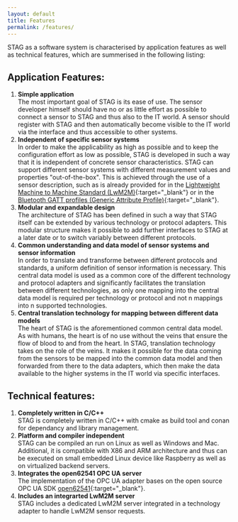 ```yaml
---
layout: default
title: Features
permalink: /features/
---
```


STAG as a software system is characterised by application features as well as technical features, which are summerised in the following listing:  
## Application Features:
1. **Simple application**  
The most important goal of STAG is its ease of use. The sensor developer himself should have no or as little effort as possible to connect a sensor to STAG and thus also to the IT world. A sensor should register with STAG and then automatically become visible to the IT world via the interface and thus accessible to other systems.  
2. **Independent of specific sensor systems**  
In order to make the applicability as high as possible and to keep the configuration effort as low as possible, STAG is developed in such a way that it is independent of concrete sensor characteristics. STAG can support different sensor systems with different measurement values and properties "out-of-the-box". This is achieved through the use of a sensor description, such as is already provided for in the [Lightweight Machine to Machine Standard (LwM2M)](https://omaspecworks.org/what-is-oma-specworks/iot/lightweight-m2m-lwm2m/){:target="_blank"}  or in the [Bluetooth GATT profiles  (Generic Attribute Profile)](https://www.bluetooth.com/de/specifications/specs/){:target="_blank"}. 
3. **Modular and expandable design**  
The architecture of STAG has been defined in such a way that STAG itself can be extended by various technology or protocol adapters. This modular structure makes it possible to add further interfaces to STAG at a later date or to switch variably between different protocols.  
4. **Common understanding and data model of sensor systems and sensor information**  
In order to  translate and transforme between different protocols and standards, a uniform definition of sensor information is necessary. This central data model is used as a common core of the different technology and protocol adapters and significantly facilitates the translation between different technologies, as only one mapping into the central data model is required per technology or protocol and not n mappings into n supported technologies.   
5. **Central translation technology for mapping between different data models**  
The heart of STAG is the aforementioned common central data model. As with humans, the heart is of no use without the veins that ensure the flow of blood to and from the heart. In STAG, translation technology takes on the role of the veins. It makes it possible for the data coming from the sensors to be mapped into the common data model and then forwarded from there to the data adapters, which then make the data available to the higher systems in the IT world via specific interfaces.  

## Technical features:
1. **Completely written in C/C++**  
   STAG is completely written in C/C++ with cmake as build tool and conan for dependancy and library management.  
2. **Platform and compiler independent**  
   STAG can be compiled an run on Linux as well as Windows and Mac. Additional, it is compatible with X86 and ARM architecture and thus can be executed on small embedded Linux device like Raspberry as well as on virtualized backend servers.  
3. **Integrates the open62541 OPC UA server**  
   The implementation of the OPC UA adapter bases on the open source OPC UA SDK [open62541](https://open62541.org/){:target="_blank"}.  
4. **Includes an integrarted LwM2M server**  
   STAG includes a dedicated LwM2M server integrated in a technology adapter to handle LwM2M sensor requests.
